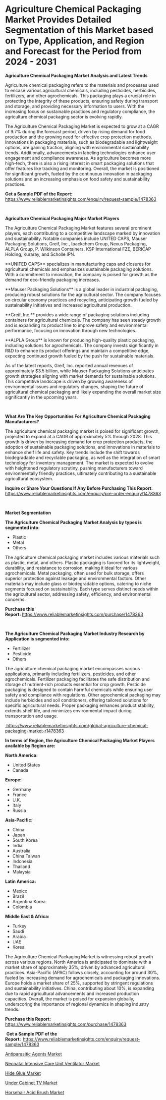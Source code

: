 <p><h1>Agriculture Chemical Packaging Market Provides Detailed Segmentation of this Market based on Type, Application, and Region and Forecast for the Period from 2024 - 2031</h1></p><p><strong>Agriculture Chemical Packaging Market Analysis and Latest Trends</strong></p>
<p><p>Agriculture chemical packaging refers to the materials and processes used to encase various agricultural chemicals, including pesticides, herbicides, fertilizers, and other agrochemicals. This packaging plays a crucial role in protecting the integrity of these products, ensuring safety during transport and storage, and providing necessary information to users. With the increasing focus on sustainable practices and regulatory compliance, the agriculture chemical packaging sector is evolving rapidly.</p><p>The Agriculture Chemical Packaging Market is expected to grow at a CAGR of 9.7% during the forecast period, driven by rising demand for food production and the growing need for effective crop protection methods. Innovations in packaging materials, such as biodegradable and lightweight options, are gaining traction, aligning with environmental sustainability trends. Additionally, advancements in labeling technologies enhance user engagement and compliance awareness. As agriculture becomes more high-tech, there is also a rising interest in smart packaging solutions that offer features like tracking and monitoring. Overall, the market is positioned for significant growth, fueled by the continuous innovation in packaging solutions and an increasing emphasis on food safety and sustainability practices.</p></p>
<p><strong>Get a Sample PDF of the Report:&nbsp;</strong> <a href="https://www.reliablemarketinsights.com/enquiry/request-sample/1478363?utm_campaign=1264&utm_medium=2&utm_source=Github&utm_content=ia&utm_term=28092024&utm_id=agriculture-chemical-packaging">https://www.reliablemarketinsights.com/enquiry/request-sample/1478363</a></p>
<p>&nbsp;</p>
<p><strong>Agriculture Chemical Packaging Major Market Players</strong></p>
<p><p>The Agriculture Chemical Packaging Market features several prominent players, each contributing to a competitive landscape marked by innovation and sustainability. Notable companies include UNITED CAPS, Mauser Packaging Solutions, Greif, Inc., Ipackchem Group, Nexus Packaging, ALPLA Group, P. Wilkinson Containers, KSP International FZE, BERICAP Holding, Kuraray, and Scholle IPN.</p><p>**UNITED CAPS** specializes in manufacturing caps and closures for agricultural chemicals and emphasizes sustainable packaging solutions. With a commitment to innovation, the company is poised for growth as the demand for eco-friendly packaging increases.</p><p>**Mauser Packaging Solutions** is a global leader in industrial packaging, producing robust solutions for the agricultural sector. The company focuses on circular economy practices and recycling, anticipating growth fueled by sustainability initiatives and increased agricultural production.</p><p>**Greif, Inc.** provides a wide range of packaging solutions including containers for agricultural chemicals. The company has seen steady growth and is expanding its product line to improve safety and environmental performance, focusing on innovation through new technologies.</p><p>**ALPLA Group** is known for producing high-quality plastic packaging, including solutions for agrochemicals. The company invests significantly in R&D to enhance its product offerings and maintain a competitive edge, expecting continued growth fueled by the push for sustainable materials.</p><p>As of the latest reports, Greif, Inc. reported annual revenues of approximately $3.5 billion, while Mauser Packaging Solutions anticipates growth strategies aligning with market demands for sustainable solutions. This competitive landscape is driven by growing awareness of environmental issues and regulatory changes, shaping the future of agricultural chemical packaging and likely expanding the overall market size significantly in the upcoming years.</p></p>
<p>&nbsp;</p>
<p><strong>What Are The Key Opportunities For Agriculture Chemical Packaging Manufacturers?</strong></p>
<p><p>The agriculture chemical packaging market is poised for significant growth, projected to expand at a CAGR of approximately 5% through 2028. This growth is driven by increasing demand for crop protection products, the adoption of sustainable packaging solutions, and innovations in materials to enhance shelf life and safety. Key trends include the shift towards biodegradable and recyclable packaging, as well as the integration of smart technology for inventory management. The market is expected to evolve with heightened regulatory scrutiny, pushing manufacturers toward environmentally friendly practices, ultimately contributing to a sustainable agricultural ecosystem.</p></p>
<p><strong>Inquire or Share Your Questions If Any Before Purchasing This Report:</strong> <a href="https://www.reliablemarketinsights.com/enquiry/pre-order-enquiry/1478363?utm_campaign=1264&utm_medium=2&utm_source=Github&utm_content=ia&utm_term=28092024&utm_id=agriculture-chemical-packaging">https://www.reliablemarketinsights.com/enquiry/pre-order-enquiry/1478363</a></p>
<p>&nbsp;</p>
<p><strong>Market Segmentation</strong></p>
<p><strong>The Agriculture Chemical Packaging Market Analysis by types is segmented into:</strong></p>
<p><ul><li>Plastic</li><li>Metal</li><li>Others</li></ul></p>
<p><p>The agriculture chemical packaging market includes various materials such as plastic, metal, and others. Plastic packaging is favored for its lightweight, durability, and resistance to corrosion, making it ideal for various agrochemicals. Metal packaging, often used for bulk storage, offers superior protection against leakage and environmental factors. Other materials may include glass or biodegradable options, catering to niche segments focused on sustainability. Each type serves distinct needs within the agricultural sector, addressing safety, efficiency, and environmental concerns.</p></p>
<p><strong>Purchase this Report:&nbsp;</strong><a href="https://www.reliablemarketinsights.com/purchase/1478363?utm_campaign=1264&utm_medium=2&utm_source=Github&utm_content=ia&utm_term=28092024&utm_id=agriculture-chemical-packaging">https://www.reliablemarketinsights.com/purchase/1478363</a></p>
<p>&nbsp;</p>
<p><strong>The Agriculture Chemical Packaging Market Industry Research by Application is segmented into:</strong></p>
<p><ul><li>Fertilizer</li><li>Pesticide</li><li>Others</li></ul></p>
<p><p>The agriculture chemical packaging market encompasses various applications, primarily including fertilizers, pesticides, and other agrochemicals. Fertilizer packaging facilitates the safe distribution and storage of nutrient-rich products essential for crop growth. Pesticide packaging is designed to contain harmful chemicals while ensuring user safety and compliance with regulations. Other agrochemical packaging may include herbicides and soil conditioners, offering tailored solutions for specific agricultural needs. Proper packaging enhances product stability, extends shelf life, and minimizes environmental impact during transportation and usage.</p></p>
<p><a href="https://www.reliablemarketinsights.com/global-agriculture-chemical-packaging-market-r1478363?utm_campaign=1264&utm_medium=2&utm_source=Github&utm_content=ia&utm_term=28092024&utm_id=agriculture-chemical-packaging">&nbsp;https://www.reliablemarketinsights.com/global-agriculture-chemical-packaging-market-r1478363</a></p>
<p><strong>In terms of Region, the Agriculture Chemical Packaging Market Players available by Region are:</strong></p>
<p>
    <p> <strong> North America: </strong>
        <ul>
            <li>United States</li>
            <li>Canada</li>
        </ul>
        </p> 
    <p> <strong> Europe: </strong>
        <ul>
            <li>Germany</li>
            <li>France</li>
            <li>U.K.</li>
            <li>Italy</li>
            <li>Russia</li>
        </ul>
        </p> 
    <p> <strong> Asia-Pacific: </strong>
        <ul>
            <li>China</li>
            <li>Japan</li>
            <li>South Korea</li>
            <li>India</li>
            <li>Australia</li>
            <li>China Taiwan</li>
            <li>Indonesia</li>
            <li>Thailand</li>
            <li>Malaysia</li>
        </ul>
        </p> 
    <p> <strong> Latin America: </strong>
        <ul>
            <li>Mexico</li>
            <li>Brazil</li>
            <li>Argentina Korea</li>
            <li>Colombia</li>
        </ul>
        </p> 
    <p> <strong> Middle East & Africa: </strong>
        <ul>
            <li>Turkey</li>
            <li>Saudi</li>
            <li>Arabia</li>
            <li>UAE</li>
            <li>Korea</li>
        </ul>
    </p>
    </p>
<p><p>The Agriculture Chemical Packaging Market is witnessing robust growth across various regions. North America is anticipated to dominate with a market share of approximately 35%, driven by advanced agricultural practices. Asia-Pacific (APAC) follows closely, accounting for around 30%, fueled by increasing demand for agrochemicals and packaging innovations. Europe holds a market share of 25%, supported by stringent regulations and sustainability initiatives. China, contributing about 10%, is expanding due to rapid agricultural advancements and increased production capacities. Overall, the market is poised for expansion globally, underscoring the importance of regional dynamics in shaping industry trends.</p></p>
<p><strong>Purchase this Report: </strong><a href="https://www.reliablemarketinsights.com/purchase/1478363?utm_campaign=1264&utm_medium=2&utm_source=Github&utm_content=ia&utm_term=28092024&utm_id=agriculture-chemical-packaging">https://www.reliablemarketinsights.com/purchase/1478363</a></p>
<p>&nbsp;<strong>Get a Sample PDF of the Report:&nbsp;&nbsp;</strong><a href="https://www.reliablemarketinsights.com/enquiry/request-sample/1478363?utm_campaign=1264&utm_medium=2&utm_source=Github&utm_content=ia&utm_term=28092024&utm_id=agriculture-chemical-packaging">https://www.reliablemarketinsights.com/enquiry/request-sample/1478363</a></p>
<p><strong></strong></p>
<p><p><a href="https://issuu.com/reportprime-2/docs/antiparasitic-agents-market-size-20_906c83d5a0e016?utm_campaign=1264&utm_medium=2&utm_source=Github&utm_content=ia&utm_term=28092024&utm_id=agriculture-chemical-packaging">Antiparasitic Agents Market</a></p><p><a href="https://github.com/julyju69/Market-Research-Report-List-5/blob/main/neonatal-intensive-care-unit-ventilator-market.md?utm_campaign=1264&utm_medium=2&utm_source=Github&utm_content=ia&utm_term=28092024&utm_id=agriculture-chemical-packaging">Neonatal Intensive Care Unit Ventilator Market</a></p><p><a href="https://www.linkedin.com/pulse/role-hide-glue-market-applications-construction-industrymusical-cisbc?utm_campaign=1264&utm_medium=2&utm_source=Github&utm_content=ia&utm_term=28092024&utm_id=agriculture-chemical-packaging">Hide Glue Market</a></p><p><a href="https://issuu.com/reportprime-2/docs/under-cabinet-tv-market-size-2030.p_5e6907ca99b0c7?utm_campaign=1264&utm_medium=2&utm_source=Github&utm_content=ia&utm_term=28092024&utm_id=agriculture-chemical-packaging">Under Cabinet TV Market</a></p><p><a href="https://www.linkedin.com/pulse/global-horsehair-acid-brush-market-focus-product-type-3458others-cffnc?utm_campaign=1264&utm_medium=2&utm_source=Github&utm_content=ia&utm_term=28092024&utm_id=agriculture-chemical-packaging">Horsehair Acid Brush Market</a></p></p>